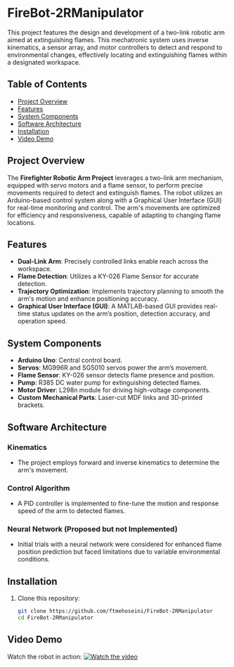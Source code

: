 # FireBot-2RManipulator

This project features the design and development of a two-link robotic arm aimed at extinguishing flames. This mechatronic system uses inverse kinematics, a sensor array, and motor controllers to detect and respond to environmental changes, effectively locating and extinguishing flames within a designated workspace.

## Table of Contents
- [Project Overview](#project-overview)
- [Features](#features)
- [System Components](#system-components)
- [Software Architecture](#software-architecture)
- [Installation](#installation)
- [Video Demo](#video-demo)

## Project Overview
The **Firefighter Robotic Arm Project** leverages a two-link arm mechanism, equipped with servo motors and a flame sensor, to perform precise movements required to detect and extinguish flames. The robot utilizes an Arduino-based control system along with a Graphical User Interface (GUI) for real-time monitoring and control. The arm's movements are optimized for efficiency and responsiveness, capable of adapting to changing flame locations.

## Features
- **Dual-Link Arm**: Precisely controlled links enable reach across the workspace.
- **Flame Detection**: Utilizes a KY-026 Flame Sensor for accurate detection.
- **Trajectory Optimization**: Implements trajectory planning to smooth the arm's motion and enhance positioning accuracy.
- **Graphical User Interface (GUI)**: A MATLAB-based GUI provides real-time status updates on the arm’s position, detection accuracy, and operation speed.

## System Components
- **Arduino Uno**: Central control board.
- **Servos**: MG996R and SG5010 servos power the arm’s movement.
- **Flame Sensor**: KY-026 sensor detects flame presence and position.
- **Pump**: R385 DC water pump for extinguishing detected flames.
- **Motor Driver**: L298n module for driving high-voltage components.
- **Custom Mechanical Parts**: Laser-cut MDF links and 3D-printed brackets.

## Software Architecture
### Kinematics
- The project employs forward and inverse kinematics to determine the arm's movement.
  
### Control Algorithm
- A PID controller is implemented to fine-tune the motion and response speed of the arm to detected flames.
  
### Neural Network (Proposed but not Implemented)
- Initial trials with a neural network were considered for enhanced flame position prediction but faced limitations due to variable environmental conditions.

## Installation
1. Clone this repository:
   ```bash
   git clone https://github.com/ftmehoseini/FireBot-2RManipulator
   cd FireBot-2RManipulator

## Video Demo
Watch the robot in action:
[![Watch the video](media/firebot.png)](media/firebot_demo.mp4)
